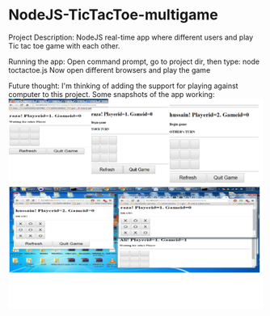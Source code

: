 # NodeJS-TicTacToe-multigame


Project Description:
	NodeJS real-time app where different  users and play Tic tac toe game with each other.

Running the app:
	Open command prompt, go to project dir, then type:
		node toctactoe.js
	Now open different browsers and play the game

Future thought:
	I'm thinking of adding the support for playing against computer to this project. 
Some snapshots of the app working:
![alt tag](Untitled.png)
